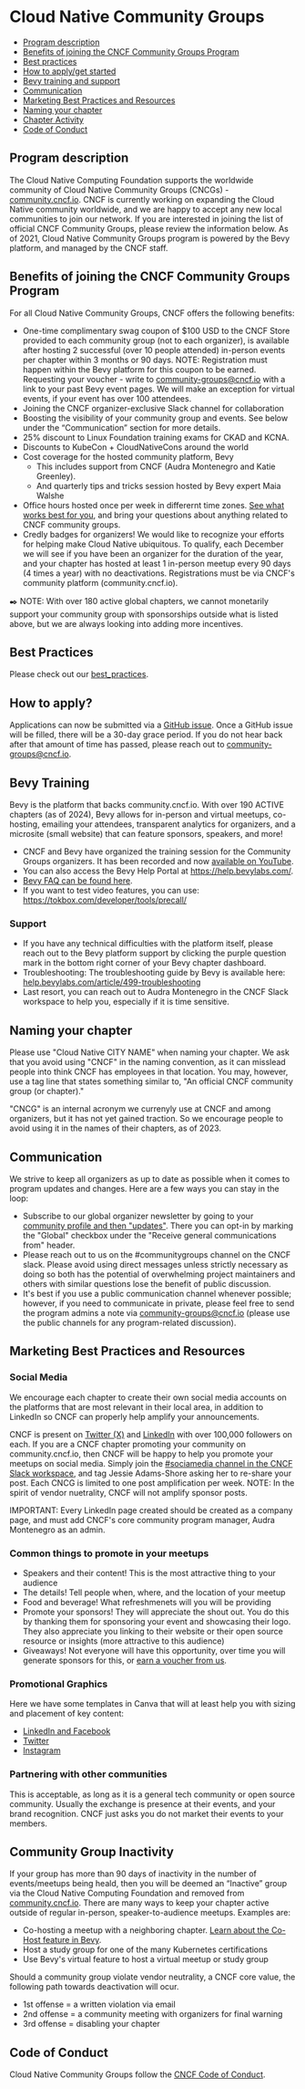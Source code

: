 # Cloud Native Community Groups

* [Program description](#program-description)
* [Benefits of joining the CNCF Community Groups Program](#benefits-of-joining-the-cncf-community-groups-program)
* [Best practices](https://github.com/cncf/communitygroups/blob/main/best_practices.md)
* [How to apply/get started](#how-to-apply)
* [Bevy training and support](#bevy-training)
* [Communication](#communication)
* [Marketing Best Practices and Resources](#marketing-best-practices-and-resources)
* [Naming your chapter](#naming-your-chapter)
* [Chapter Activity](#community-group-inactivity)
* [Code of Conduct](#code-of-conduct)

## Program description

The Cloud Native Computing Foundation supports the worldwide community of Cloud Native Community Groups (CNCGs) - [community.cncf.io](https://community.cncf.io).
CNCF is currently working on expanding the Cloud Native community worldwide, and we are happy to accept any new local communities to join our network.
If you are interested in joining the list of official CNCF Community Groups, please review the information below.
As of 2021, Cloud Native Community Groups program is powered by the Bevy platform, and managed by the CNCF staff.

## Benefits of joining the CNCF Community Groups Program

For all Cloud Native Community Groups, CNCF offers the following benefits:
- One-time complimentary swag coupon of $100 USD to the CNCF Store provided to each community group (not to each organizer), is available after hosting 2 successful (over 10 people attended) in-person events per chapter within 3 months or 90 days. NOTE: Registration must happen within the Bevy platform for this coupon to be earned. Requesting your voucher - write to community-groups@cncf.io with a link to your past Bevy event pages. We will make an exception for virtual events, if your event has over 100 attendees.
- Joining the CNCF organizer-exclusive Slack channel for collaboration
- Boosting the visibility of your community group and events. See below under the “Communication” section for more details.
- 25% discount to Linux Foundation training exams for CKAD and KCNA.
- Discounts to KubeCon + CloudNativeCons around the world
- Cost coverage for the hosted community platform, Bevy
  - This includes support from CNCF (Audra Montenegro and Katie Greenley).
  - And quarterly tips and tricks session hosted by Bevy expert Maia Walshe
- Office hours hosted once per week in differernt time zones. [See what works best for you](https://community.cncf.io/central-city/), and bring your questions about anything related to CNCF community groups.
- Credly badges for organizers! We would like to recognize your efforts for helping make Cloud Native ubiquitous. To qualify, each December we will see if you have been an organizer for the duration of the year, and your chapter has hosted at least 1 in-person meetup every 90 days (4 times a year) with no deactivations. Registrations must be via CNCF's community platform (community.cncf.io).

✒️ NOTE: With over 180 active global chapters, we cannot monetarily support your community group with sponsorships outside what is listed above, but we are always looking into adding more incentives.

## Best Practices

Please check out our [best_practices](./best_practices.md).

## How to apply?

Applications can now be submitted via a [GitHub issue](https://github.com/cncf/communitygroups/issues/new?assignees=&labels=&projects=&template=new-group-request.yaml&title=%5BGroup+Request%5D+Create+a+new+chapter). Once a GitHub issue will be filled, there will be a 30-day grace period. If you do not hear back after that amount of time has passed, please reach out to community-groups@cncf.io.


## Bevy Training

Bevy is the platform that backs community.cncf.io. With over 190 ACTIVE chapters (as of 2024), Bevy allows for in-person and virtual meetups, co-hosting, emailing your attendees, transparent analytics for organizers, and a microsite (small website) that can feature sponsors, speakers, and more!

* CNCF and Bevy have organized the training session for the Community Groups organizers. It has been recorded and now [available on YouTube](https://www.youtube.com/watch?v=_rBdomoYlmc).
* You can also access the Bevy Help Portal at <https://help.bevylabs.com/>.
* [Bevy FAQ can be found here](https://github.com/cncf/communitygroups/blob/main/FAQ.md).
* If you want to test video features, you can use: <https://tokbox.com/developer/tools/precall/>

### Support

- If you have any technical difficulties with the platform itself, please reach out to the Bevy platform support by clicking the purple question mark in the bottom right corner of your Bevy chapter dashboard.
- Troubleshooting: The troubleshooting guide by Bevy is available here: [help.bevylabs.com/article/499-troubleshooting](https://help.bevylabs.com/article/499-troubleshooting)
- Last resort, you can reach out to Audra Montenegro in the CNCF Slack workspace to help you, especially if it is time sensitive.

## Naming your chapter

Please use "Cloud Native CITY NAME" when naming your chapter. We ask that you avoid using "CNCF" in the naming convention, as it can misslead people into think CNCF has employees in that location. You may, however, use a tag line that states something similar to, "An official CNCF community group (or chapter)."

"CNCG" is an internal acronym we currenyly use at CNCF and among organizers, but it has not yet gained traction. So we encourage people to avoid using it in the names of their chapters, as of 2023.

## Communication

We strive to keep all organizers as up to date as possible when it comes to program updates and changes. Here are a few ways you can stay in the loop:
* Subscribe to our global organizer newsletter by going to your [community profile and then "updates"](https://community.cncf.io/accounts/profile/#updates). There you can opt-in by marking the "Global" checkbox under the "Receive general communications from" header.
* Please reach out to us on the #communitygroups channel on the CNCF slack. Please avoid using direct messages unless strictly necessary as doing so both has the potential of overwhelming project maintainers and others with similar questions lose the benefit of public discussion.
* It's best if you use a public communication channel whenever possible; however, if you need to communicate in private, please feel free to send the program admins a note via community-groups@cncf.io (please use the public channels for any program-related discussion).

## Marketing Best Practices and Resources

### Social Media
We encourage each chapter to create their own social media accounts on the platforms that are most relevant in their local area, in addition to LinkedIn so CNCF can properly help amplify your announcements.

CNCF is present on [Twitter (X)](https://twitter.com/CloudNativeFdn) and [LinkedIn](https://www.linkedin.com/company/cloud-native-computing-foundation/mycompany/) with over 100,000 followers on each. If you are a CNCF chapter promoting your community on community.cncf.io, then CNCF will be happy to help you promote your meetups on social media. Simply join the [#sociamedia channel in the CNCF Slack workspace](https://cloud-native.slack.com/archives/C12MRQ97A), and tag Jessie Adams-Shore asking her to re-share your post. Each CNCG is limited to one post amplification per week. NOTE: In the spirit of vendor nuetrality, CNCF will not amplify sponsor posts.

IMPORTANT: Every LinkedIn page created should be created as a company page, and must add CNCF's core community program manager, Audra Montenegro as an admin.

### Common things to promote in your meetups
* Speakers and their content! This is the most attractive thing to your audience
* The details! Tell people when, where, and the location of your meetup
* Food and beverage! What refreshmenets will you will be providing
* Promote your sponsors! They will appreciate the shout out. You do this by thanking them for sponsoring your event and showcasing their logo. They also appreciate you linking to their website or their open source resource or insights (more attractive to this audience)
* Giveaways! Not everyone will have this opportunity, over time you will generate sponsors for this, or [earn a voucher from us](benefits-of-joining-the-CNCF-community-groups-program).

### Promotional Graphics
Here we have some templates in Canva that will at least help you with sizing and placement of key content:
* [LinkedIn and Facebook](https://www.canva.com/design/DAGDoVUWY9w/QwHhJgCuoEFvefVxQIGJ2w/view?)
* [Twitter](https://www.canva.com/design/DAGDoQ6zx2c/5ym4UFerINEdRlgEyHmTuA/view?)
* [Instagram](https://www.canva.com/design/DAGDoXtCdB4/CIqyQVHUcfmq_AcDswEMVw/view?)

### Partnering with other communities
This is acceptable, as long as it is a general tech community or open source community. Usually the exchange is presence at their events, and your brand recognition. CNCF just asks you do not market their events to your members.

## Community Group Inactivity

If your group has more than 90 days of inactivity in the number of events/meetups being heald, then you will be deemed an “Inactive” group via the Cloud Native Computing Foundation and removed from [community.cncf.io](https://community.cncf.io/). There are many ways to keep your chapter active outside of regular in-person, speaker-to-audience meetups. Examples are:
* Co-hosting a meetup with a neighboring chapter. [Learn about the Co-Host feature in Bevy](https://youtu.be/rEKoZ5OAGpo).
* Host a study group for one of the many Kubernetes certifications
* Use Bevy's virtual feature to host a virtual meetup or study group

Should a community group violate vendor neutrality, a CNCF core value, the following path towards deactivation will ocur.
* 1st offense = a written violation via email
* 2nd offense = a community meeting with organizers for final warning
* 3rd offense = disabling your chapter

## Code of Conduct

Cloud Native Community Groups follow the [CNCF Code of Conduct](https://github.com/cncf/foundation/blob/master/code-of-conduct.md).
